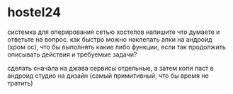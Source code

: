 # hostel24
системка для оперирования сетью хостелов
напишите что думаете
и ответьте на вопрос. как быстро можно наклепать апки на андроид (хром ос), что бы выполнять какие либо функции, если так продолжить описывать действия и требуемые задачи?

сделать сначала на джава сервисы отдельные, а затем копи паст в андроид студио на дизайн (самый примитивный, что бы время не тратить)